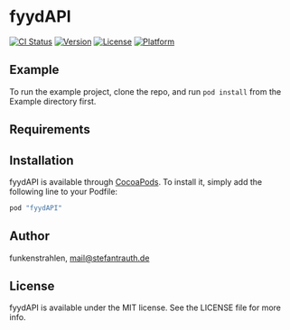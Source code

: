 # fyydAPI

[![CI Status](http://img.shields.io/travis/funkenstrahlen/fyydAPI.svg?style=flat)](https://travis-ci.org/funkenstrahlen/fyydAPI)
[![Version](https://img.shields.io/cocoapods/v/fyydAPI.svg?style=flat)](http://cocoapods.org/pods/fyydAPI)
[![License](https://img.shields.io/cocoapods/l/fyydAPI.svg?style=flat)](http://cocoapods.org/pods/fyydAPI)
[![Platform](https://img.shields.io/cocoapods/p/fyydAPI.svg?style=flat)](http://cocoapods.org/pods/fyydAPI)

## Example

To run the example project, clone the repo, and run `pod install` from the Example directory first.

## Requirements

## Installation

fyydAPI is available through [CocoaPods](http://cocoapods.org). To install
it, simply add the following line to your Podfile:

```ruby
pod "fyydAPI"
```

## Author

funkenstrahlen, mail@stefantrauth.de

## License

fyydAPI is available under the MIT license. See the LICENSE file for more info.
